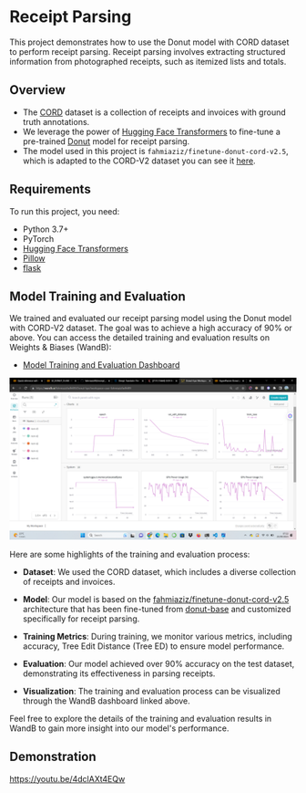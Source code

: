 # Receipt Parsing

This project demonstrates how to use the Donut model with CORD dataset to perform receipt parsing. Receipt parsing involves extracting structured information from photographed receipts, such as itemized lists and totals.

## Overview

- The [CORD](https://huggingface.co/datasets/naver-clova-ix/cord-v2) dataset is a collection of receipts and invoices with ground truth annotations.
- We leverage the power of [Hugging Face Transformers](https://huggingface.co/transformers/) to fine-tune a pre-trained [Donut](https://huggingface.co/naver-clova-ix/donut-base) model for receipt parsing.
- The model used in this project is `fahmiaziz/finetune-donut-cord-v2.5`, which is adapted to the CORD-V2 dataset you can see it [here](https://huggingface.co/fahmiaziz/finetune-donut-cord-v2.5).
## Requirements

To run this project, you need:

- Python 3.7+
- PyTorch
- [Hugging Face Transformers](https://huggingface.co/transformers/)
- [Pillow](https://pillow.readthedocs.io/en/stable/)
- [flask](https://flask.palletsprojects.com/en/2.3.x/installation/#install-flask)

## Model Training and Evaluation

We trained and evaluated our receipt parsing model using the Donut model with CORD-V2 dataset. The goal was to achieve a high accuracy of 90% or above. You can access the detailed training and evaluation results on Weights & Biases (WandB):

- [Model Training and Evaluation Dashboard](https://wandb.ai/fahmiazizfadhil09/Donut-hpo)

![Model Training](evaluation.png)

Here are some highlights of the training and evaluation process:

- **Dataset**: We used the CORD dataset, which includes a diverse collection of receipts and invoices.

- **Model**: Our model is based on the [fahmiaziz/finetune-donut-cord-v2.5](https://huggingface.co/fahmiaziz/finetune-donut-cord-v2.5) architecture that has been fine-tuned from [donut-base](https://huggingface.co/naver-clova-ix/donut-base) and customized specifically for receipt parsing.

- **Training Metrics**: During training, we monitor various metrics, including accuracy, Tree Edit Distance (Tree ED) to ensure model performance.

- **Evaluation**: Our model achieved over 90% accuracy on the test dataset, demonstrating its effectiveness in parsing receipts.

- **Visualization**: The training and evaluation process can be visualized through the WandB dashboard linked above.

Feel free to explore the details of the training and evaluation results in WandB to gain more insight into our model's performance.

## Demonstration
https://youtu.be/4dclAXt4EQw